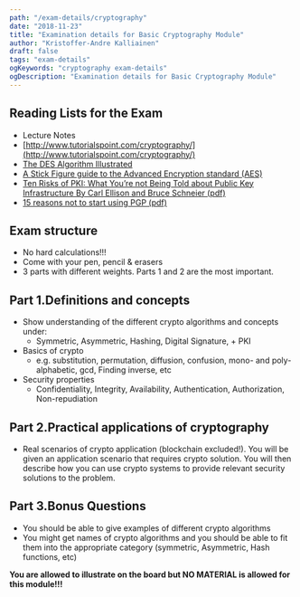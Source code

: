 ```yaml
---
path: "/exam-details/cryptography"
date: "2018-11-23"
title: "Examination details for Basic Cryptography Module"
author: "Kristoffer-Andre Kalliainen"
draft: false
tags: "exam-details"
ogKeywords: "cryptography exam-details"
ogDescription: "Examination details for Basic Cryptography Module"
---
```


## Reading Lists for the Exam

- Lecture Notes
- [http://www.tutorialspoint.com/cryptography/](http://www.tutorialspoint.com/cryptography/)
- [The DES Algorithm Illustrated](http://page.math.tu-berlin.de/~kant/teaching/hess/krypto-ws2006/des.htm)
- [A Stick Figure guide to the Advanced Encryption standard (AES)](http://www.moserware.com/2009/09/stick-figure-guide-to-advanced.html)
- [Ten Risks of PKI: What You’re not Being Told about Public Key Infrastructure By Carl Ellison and Bruce Schneier (pdf)](https://hvl.instructure.com/courses/3040/files/174469/download?wrap=1)
- [15 reasons not to start using PGP (pdf)](https://hvl.instructure.com/courses/3040/files/174633/download?wrap=1)

## Exam structure

- No hard calculations!!!
- Come with your pen, pencil & erasers
- 3 parts with different weights. Parts 1 and 2 are the most important.

## Part 1.Definitions and concepts

- Show understanding of the different crypto algorithms and concepts under:
  - Symmetric, Asymmetric, Hashing, Digital Signature, + PKI
- Basics of crypto
  - e.g. substitution, permutation, diffusion, confusion, mono- and poly-alphabetic, gcd, Finding inverse, etc
- Security properties
  - Confidentiality, Integrity, Availability, Authentication, Authorization, Non-repudiation

## Part 2.Practical applications of cryptography

- Real scenarios of crypto application (blockchain excluded!). You will be given an application scenario that requires crypto solution. You will then describe how you can use crypto systems to provide relevant security solutions to the problem.

## Part 3.Bonus Questions

- You should be able to give examples of different crypto algorithms
- You might get names of crypto algorithms and you should be able to fit them into the appropriate category (symmetric, Asymmetric, Hash functions, etc)

**You are allowed to illustrate on the board but NO MATERIAL is allowed for this module!!!**
